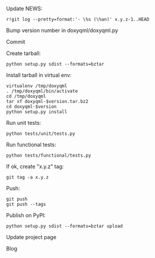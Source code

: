 Update NEWS:

    r!git log --pretty=format:'- \%s (\%an)' x.y.z-1..HEAD

Bump version number in doxyqml/doxyqml.py

Commit

Create tarball:

    python setup.py sdist --formats=bztar

Install tarball in virtual env:

    virtualenv /tmp/doxyqml
    . /tmp/doxyqml/bin/activate
    cd /tmp/doxyqml
    tar xf doxyqml-$version.tar.bz2
    cd doxyqml-$version
    python setup.py install

Run unit tests:

    python tests/unit/tests.py

Run functional tests:

    python tests/functional/tests.py

If ok, create "x.y.z" tag:

    git tag -a x.y.z

Push:

    git push
    git push --tags

Publish on PyPI:

    python setup.py sdist --formats=bztar upload

Update project page

Blog
